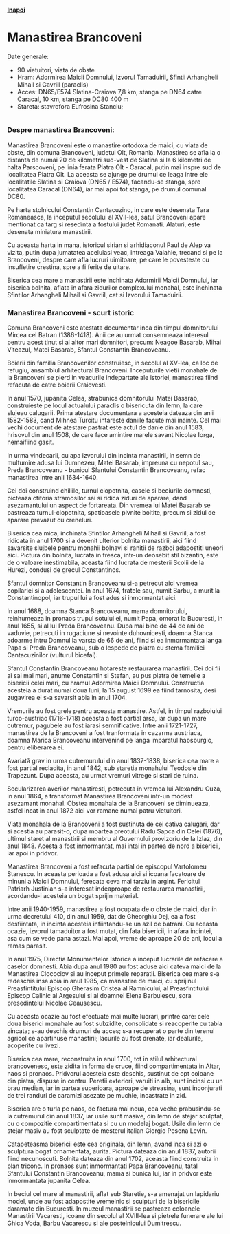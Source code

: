 <h4 class="right"><a href="/oltenia">Inapoi</a></h4>

# Manastirea Brancoveni

Date generale:

* 90 vietuitori, viata de obste
* Hram: Adormirea Maicii Domnului, Izvorul Tamaduirii, Sfintii Arhangheli Mihail si Gavriil (paraclis)
* Acces: DN65/E574 Slatina-Craiova 7,8 km, stanga pe DN64 catre Caracal, 10 km, stanga pe DC80 400 m
* Stareta: stavrofora Eufrosina Stanciu;

<figure class="center"><img src="/images/brancoveni.jpg" alt=""></figure>

### Despre manastirea Brancoveni:

Manastirea Brancoveni este o manastire ortodoxa de maici, cu viata de obste, din comuna Brancoveni, judetul Olt, Romania. Manastirea se afla la o distanta de numai 20 de kilometri sud-vest de Slatina si la 6 kilometri de halta Parscoveni, pe linia ferata Piatra Olt - Caracal, putin mai inspre sud de localitatea Piatra Olt. La aceasta se ajunge pe drumul ce leaga intre ele localitatile Slatina si Craiova (DN65 / E574), facandu-se stanga, spre localitatea Caracal (DN64), iar mai apoi tot stanga, pe drumul comunal DC80. 

Pe harta stolnicului Constantin Cantacuzino, in care este desenata Tara Romaneasca, la inceputul secolului al XVII-lea, satul Brancoveni apare mentionat ca targ si resedinta a fostului judet Romanati. Alaturi, este desenata miniatura manastirii.
 
Cu aceasta harta in mana, istoricul sirian si arhidiaconul Paul de Alep va vizita, putin dupa jumatatea aceluiasi veac, intreaga Valahie, trecand si pe la Brancoveni, despre care afla lucruri uimitoare, pe care le povesteste cu insufletire crestina, spre a fi ferite de uitare. 

Biserica cea mare a manastirii este inchinata Adormirii Maicii Domnului, iar biserica bolnita, aflata in afara zidurilor complexului monahal, este inchinata Sfintilor Arhangheli Mihail si Gavriil, cat si Izvorului Tamaduirii.

### Manastirea Brancoveni - scurt istoric

Comuna Brancoveni este atestata documentar inca din timpul domnitorului Mircea cel Batran (1386-1418). Anii ce au urmat consemneaza interesul pentru acest tinut si al altor mari domnitori, precum: Neagoe Basarab, Mihai Viteazul, Matei Basarab, Sfantul Constantin Brancoveanu.
 
Boierii din familia Brancovenilor construiesc, in secolul al XV-lea, ca loc de refugiu, ansamblul arhitectural Brancoveni. Inceputurile vietii monahale de la Brancoveni se pierd in veacurile indepartate ale istoriei, manastirea fiind refacuta de catre boierii Craiovesti.

In anul 1570, jupanita Celea, strabunica domnitorului Matei Basarab, construieste pe locul actualului paraclis o bisericuta din lemn, la care slujeau calugarii. Prima atestare documentara a acesteia dateaza din anii 1582-1583, cand Mihnea Turcitu intareste daniile facute mai inainte. Cel mai vechi document de atestare pastrat este actul de danie din anul 1583, hrisovul din anul 1508, de care face amintire marele savant Nicolae Iorga, nemaifiind gasit.
 
In urma vindecarii, cu apa izvorului din incinta manastirii, in semn de multumire adusa lui Dumnezeu, Matei Basarab, impreuna cu nepotul sau, Preda Brancoveanu - bunicul Sfantului Constantin Brancoveanu, refac manastirea intre anii 1634-1640.

Cei doi construind chiliile, turnul clopotnita, casele si beciurile domnesti, picteaza ctitoria stramosilor sai si ridica ziduri de aparare, dand asezamantului un aspect de fortareata. Din vremea lui Matei Basarab se pastreaza turnul-clopotnita, spatioasele pivnite boltite, precum si zidul de aparare prevazut cu creneluri.

Biserica cea mica, inchinata Sfintilor Arhangheli Mihail si Gavriil, a fost ridicata in anul 1700 si a devenit ulterior bolnita manastirii, aici fiind savarsite slujbele pentru monahii bolnavi si ranitii de razboi adapostiti uneori aici. Pictura din bolnita, lucrata in fresca, intr-un deosebit stil bizantin, este de o valoare inestimabila, aceasta fiind lucrata de mesterii Scolii de la Hurezi, condusi de grecul Constantinos.
 
Sfantul domnitor Constantin Brancoveanu si-a petrecut aici vremea copilariei si a adolescentei. In anul 1674, fratele sau, numit Barbu, a murit la Constantinopol, iar trupul lui a fost adus si inmormantat aici.

In anul 1688, doamna Stanca Brancoveanu, mama domnitorului, reinhumeaza in pronaos trupul sotului ei, numit Papa, omorat la Bucuresti, in anul 1655, si al lui Preda Brancoveanu. Dupa mai bine de 44 de ani de vaduvie, petrecuti in rugaciune si nevointe duhovnicesti, doamna Stanca adoarme intru Domnul la varsta de 66 de ani, fiind si ea inmormantata langa Papa si Preda Brancoveanu, sub o lespede de piatra cu stema familiei Cantacuzinilor (vulturul bicefal).
 
Sfantul Constantin Brancoveanu hotareste restaurarea manastirii. Cei doi fii ai sai mai mari, anume Constantin si Stefan, au pus piatra de temelie a bisericii celei mari, cu hramul Adormirea Maicii Domnului. Constructia acesteia a durat numai doua luni, la 15 august 1699 ea fiind tarnosita, desi zugavirea ei s-a savarsit abia in anul 1704.

Vremurile au fost grele pentru aceasta manastire. Astfel, in timpul razboiului turco-austriac (1716-1718) aceasta a fost partial arsa, iar dupa un mare cutremur, pagubele au fost iarasi semnificative. Intre anii 1721-1727, manastirea de la Brancoveni a fost tranformata in cazarma austriaca, doamna Marica Brancoveanu intervenind pe langa imparatul habsburgic, pentru eliberarea ei.
 
Avariată grav in urma cutremurului din anul 1837-1838, biserica cea mare a fost partial recladita, in anul 1842, sub staretia monahului Teodosie din Trapezunt. Dupa aceasta, au urmat vremuri vitrege si stari de ruina.

Secularizarea averilor manastiresti, petrecuta in vremea lui Alexandru Cuza, in anul 1864, a transformat Manastirea Brancoveni intr-un modest asezamant monahal. Obstea monahala de la Brancoveni se diminueaza, astfel incat in anul 1872 aici vor ramane numai patru vietuitori.

Viata monahala de la Brancoveni a fost sustinuta de cei cativa calugari, dar si acestia au parasit-o, dupa moartea preotului Radu Sapca din Celei (1876), ultimul staret al manastirii si membru al Guvernului provizoriu de la Izlaz, din anul 1848. Acesta a fost inmormantat, mai intai in partea de nord a bisericii, iar apoi in pridvor.
  
Manastirea Brancoveni a fost refacuta partial de episcopul Vartolomeu Stanescu. In aceasta perioada a fost adusa aici si icoana facatoare de minuni a Maicii Domnului, ferecata ceva mai tarziu in argint. Fericitul Patriarh Justinian s-a interesat indeaproape de restaurarea manastirii, acordandu-i acesteia un bogat sprijin material.

Intre anii 1940-1959, manastirea a fost ocupata de o obste de maici, dar in urma decretului 410, din anul 1959, dat de Gheorghiu Dej, ea a fost desfiintata, in incinta acesteia infiintandu-se un azil de batrani. Cu aceasta ocazie, izvorul tamaduitor a fost mutat, din fata bisericii, in afara incintei, asa cum se vede pana astazi. Mai apoi, vreme de aproape 20 de ani, locul a ramas parasit.
  
In anul 1975, Directia Monumentelor Istorice a inceput lucrarile de refacere a caselor domnesti. Abia dupa anul 1980 au fost aduse aici cateva maici de la Manastirea Clocociov si au inceput primele reparatii. Biserica cea mare s-a redeschis insa abia in anul 1985, ca manastire de maici, cu sprijinul Preasfintitului Episcop Gherasim Cristea al Ramnicului, al Preasfintitului Episcop Calinic al Argesului si al doamnei Elena Barbulescu, sora presedintelui Nicolae Ceausescu.

Cu aceasta ocazie au fost efectuate mai multe lucrari, printre care: cele doua biserici monahale au fost subzidite, consolidate si reacoperite cu tabla zincata; s-au deschis drumuri de acces; s-a recuperat o parte din terenul agricol ce apartinuse manastirii; lacurile au fost drenate, iar dealurile, acoperite cu livezi.
  
Biserica cea mare, reconstruita in anul 1700, tot in stilul arhitectural brancovenesc, este zidita in forma de cruce, fiind compartimentata in Altar, naos si pronaos. Pridvorul acesteia este deschis, sustinut de opt coloane din piatra, dispuse in centru. Peretii exteriori, varuiti in alb, sunt incinsi cu un brau median, iar in partea superioara, aproape de streasina, sunt inconjurati de trei randuri de caramizi asezate pe muchie, incastrate in zid.
  
Biserica are o turla pe naos, de factura mai noua, cea veche prabusindu-se la cutremurul din anul 1837, iar usile sunt masive, din lemn de stejar sculptat, cu o compozitie compartimentata si cu un modelaj bogat. Usile din lemn de stejar masiv au fost sculptate de mesterul italian Giorgio Pesena Levin.

Catapeteasma bisericii este cea originala, din lemn, avand inca si azi o sculptura bogat ornamentata, aurita. Pictura dateaza din anul 1837, autorii fiind necunoscuti. Bolnita dateaza din anul 1702, aceasta fiind construita in plan triconc. In pronaos sunt inmormantati Papa Brancoveanu, tatal Sfantului Constantin Brancoveanu, mama si bunica lui, iar in pridvor este inmormantata jupanita Celea.
  
In beciul cel mare al manastirii, aflat sub Staretie, s-a amenajat un lapidariu model, unde au fost adapostite vremelnic si sculpturi de la bisericile daramate din Bucuresti. In muzeul manastirii se pastreaza coloanele Manastirii Vacaresti, icoane din secolul al XVIII-lea si pietrele funerare ale lui Ghica Voda, Barbu Vacarescu si ale postelnicului Dumitrescu.
  


